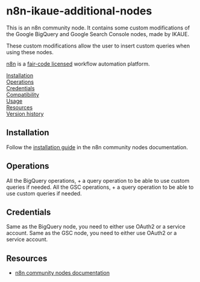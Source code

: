 # n8n-ikaue-additional-nodes

This is an n8n community node. It contains some custom modifications of the Google BigQuery and Google Search Console nodes, made by IKAUE. 

These custom modifications allow the user to insert custom queries when using these nodes.

[n8n](https://n8n.io/) is a [fair-code licensed](https://docs.n8n.io/reference/license/) workflow automation platform.

[Installation](#installation)  
[Operations](#operations)  
[Credentials](#credentials)  <!-- delete if no auth needed -->  
[Compatibility](#compatibility)  
[Usage](#usage)  <!-- delete if not using this section -->  
[Resources](#resources)  
[Version history](#version-history)  <!-- delete if not using this section -->  

## Installation

Follow the [installation guide](https://docs.n8n.io/integrations/community-nodes/installation/) in the n8n community nodes documentation.

## Operations

All the BigQuery operations, + a query operation to be able to use custom queries if needed.
All the GSC operations, + a query operation to be able to use custom queries if needed.

## Credentials

Same as the BigQuery node, you need to either use OAuth2 or a service account.
Same as the GSC node, you need to either use OAuth2 or a service account.

## Resources

* [n8n community nodes documentation](https://docs.n8n.io/integrations/community-nodes/)

